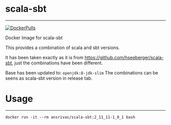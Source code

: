 # scala-sbt
---

[![DockerPulls](https://img.shields.io/docker/pulls/ansrivas/scala-sbt.svg)](https://registry.hub.docker.com/u/ansrivas/scala-sbt/)

Docker Image for scala-sbt

This provides a combination of scala and sbt versions.

It has been taken exactly as it is from https://github.com/hseeberger/scala-sbt,
just the combinations have been different.


Base has been updated to: `openjdk:8-jdk-slim`
The combinations can be seens as scala-sbt version in release tab.


# Usage
---

`docker run -it --rm ansrivas/scala-sbt:2_11_11-1_0_1 bash`
